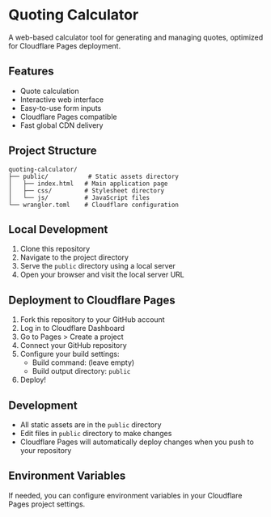 # Quoting Calculator

A web-based calculator tool for generating and managing quotes, optimized for Cloudflare Pages deployment.

## Features
- Quote calculation
- Interactive web interface
- Easy-to-use form inputs
- Cloudflare Pages compatible
- Fast global CDN delivery

## Project Structure
```
quoting-calculator/
├── public/           # Static assets directory
│   ├── index.html   # Main application page
│   ├── css/         # Stylesheet directory
│   └── js/          # JavaScript files
└── wrangler.toml    # Cloudflare configuration
```

## Local Development
1. Clone this repository
2. Navigate to the project directory
3. Serve the `public` directory using a local server
4. Open your browser and visit the local server URL

## Deployment to Cloudflare Pages
1. Fork this repository to your GitHub account
2. Log in to Cloudflare Dashboard
3. Go to Pages > Create a project
4. Connect your GitHub repository
5. Configure your build settings:
   - Build command: (leave empty)
   - Build output directory: `public`
6. Deploy!

## Development
- All static assets are in the `public` directory
- Edit files in `public` directory to make changes
- Cloudflare Pages will automatically deploy changes when you push to your repository

## Environment Variables
If needed, you can configure environment variables in your Cloudflare Pages project settings.
